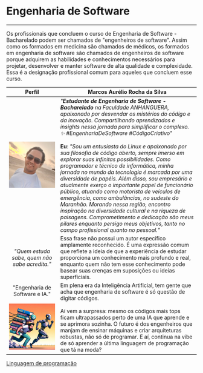 # Engenharia de Software

---

Os profissionais que concluem o curso de Engenharia de Software - Bacharelado podem ser chamados de "engenheiros de software". Assim como os formados em medicina são chamados de médicos, os formados em engenharia de software são chamados de engenheiros de software porque adquirem as habilidades e conhecimentos necessários para projetar, desenvolver e manter software de alta qualidade e complexidade. Essa é a designação profissional comum para aqueles que concluem esse curso.

|                            Perfil                            | Marcos Aurélio Rocha da Silva                                |
| :----------------------------------------------------------: | ------------------------------------------------------------ |
|                  ![](./images/perfil_1.jpg)                  | *"**Estudante de Engenharia de Software - Bacharelado** na Faculdade ANHANGUERA, apaixonado por desvendar os mistérios do código e da inovação. Compartilhando aprendizados e insights nessa jornada para simplificar o complexo. ✨ #EngenhariaDeSoftware #CódigoCriativo"*<br /><br />**Eu**: *"Sou um entusiasta do Linux e apaixonado por sua filosofia de código aberto, sempre imerso em explorar suas infinitas possibilidades. Como programador e técnico de informática, minha jornada no mundo da tecnologia é marcada por uma diversidade de papéis. Além disso, sou empresário e atualmente exerço o importante papel de funcionário público, atuando como motorista de veículos de emergência, como ambulâncias, no sudeste do Maranhão. Morando nessa região, encontro inspiração na diversidade cultural e na riqueza de paisagens. Comprometimento e dedicação são meus pilares enquanto persigo meus objetivos, tanto no campo profissional quanto no pessoal."* |
|        *"Quem estuda sabe, quem não sabe acredita."*         | Essa frase não possui um autor específico amplamente reconhecido. É uma expressão comum que reflete a ideia de que a experiência de estudar proporciona um conhecimento mais profundo e real, enquanto quem não tem esse conhecimento pode basear suas crenças em suposições ou ideias superficiais. |
| "Engenharia de Software e IA."<br /><br />![Engenharia de Software](./images/EngenhariaDeSoftware_IA.jpeg) | Em plena era da Inteligência Artificial, tem gente que acha que engenharia de software é só questão de digitar códigos.<br/><br/>Aí vem a surpresa: mesmo os códigos mais tops ficam ultrapassados perto de uma IA que aprende e se aprimora sozinha. O futuro é dos engenheiros que manjam de ensinar máquinas e criar arquiteturas robustas, não só de programar. E aí, continua na vibe de só aprender a última linguagem de programação que tá na moda? |

[Linguagem de programação](./ProgrammingLanguage/README.md)

